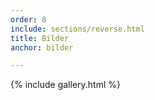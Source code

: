 ```yaml
---
order: 8
include: sections/reverse.html
title: Bilder
anchor: bilder

---
```

{% include gallery.html %}
